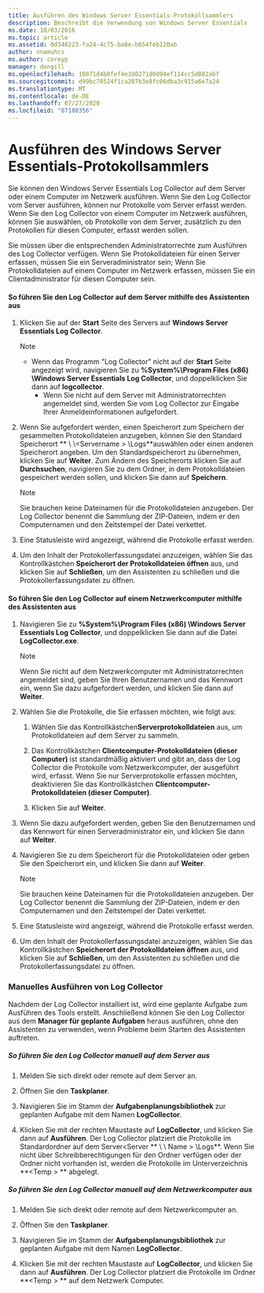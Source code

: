 ```yaml
---
title: Ausführen des Windows Server Essentials-Protokollsammlers
description: Beschreibt die Verwendung von Windows Server Essentials
ms.date: 10/03/2016
ms.topic: article
ms.assetid: 0d340223-fa24-4c75-ba8e-b654feb120ab
author: nnamuhcs
ms.author: coreyp
manager: dongill
ms.openlocfilehash: 10871d4b0fef4e3d0271d0d94ef114cc5d882abf
ms.sourcegitcommit: d99bc78524f1ca287b3e8fc06dba3c915a6e7a24
ms.translationtype: MT
ms.contentlocale: de-DE
ms.lasthandoff: 07/27/2020
ms.locfileid: "87180356"
---
```

# <a name="run-the-windows-server-essentials-log-collector"></a>Ausführen des Windows Server Essentials-Protokollsammlers
Sie können den Windows Server Essentials Log Collector auf dem Server oder einem Computer im Netzwerk ausführen. Wenn Sie den Log Collector vom Server ausführen, können nur Protokolle vom Server erfasst werden. Wenn Sie den Log Collector von einem Computer im Netzwerk ausführen, können Sie auswählen, ob Protokolle von dem Server, zusätzlich zu den Protokollen für diesen Computer, erfasst werden sollen.

 Sie müssen über die entsprechenden Administratorrechte zum Ausführen des Log Collector verfügen. Wenn Sie Protokolldateien für einen Server erfassen, müssen Sie ein Serveradministrator sein; Wenn Sie Protokolldateien auf einem Computer im Netzwerk erfassen, müssen Sie ein Clientadministrator für diesen Computer sein.

#### <a name="to-run-the-log-collector-on-the-server-by-using-the-wizard"></a>So führen Sie den Log Collector auf dem Server mithilfe des Assistenten aus

1. Klicken Sie auf der **Start** Seite des Servers auf **Windows Server Essentials Log Collector**.

   > [!NOTE]
   > - Wenn das Programm "Log Collector" nicht auf der **Start** Seite angezeigt wird, navigieren Sie zu **%System%\Program Files (x86) \Windows Server Essentials Log Collector**, und doppelklicken Sie dann auf **logcollector**.
   >   -   Wenn Sie nicht auf dem Server mit Administratorrechten angemeldet sind, werden Sie vom Log Collector zur Eingabe Ihrer Anmeldeinformationen aufgefordert.

2. Wenn Sie aufgefordert werden, einen Speicherort zum Speichern der gesammelten Protokolldateien anzugeben, können Sie den Standard Speicherort ** \\ \\<Servername \> \Logs**auswählen oder einen anderen Speicherort angeben. Um den Standardspeicherort zu übernehmen, klicken Sie auf **Weiter**. Zum Ändern des Speicherorts klicken Sie auf **Durchsuchen**, navigieren Sie zu dem Ordner, in dem Protokolldateien gespeichert werden sollen, und klicken Sie dann auf **Speichern**.

   > [!NOTE]
   >  Sie brauchen keine Dateinamen für die Protokolldateien anzugeben. Der Log Collector benennt die Sammlung der ZIP-Dateien, indem er den Computernamen und den Zeitstempel der Datei verkettet.

3. Eine Statusleiste wird angezeigt, während die Protokolle erfasst werden.

4. Um den Inhalt der Protokollerfassungsdatei anzuzeigen, wählen Sie das Kontrollkästchen **Speicherort der Protokolldateien öffnen** aus, und klicken Sie auf **Schließen**, um den Assistenten zu schließen und die Protokollerfassungsdatei zu öffnen.

#### <a name="to-run-the-log-collector-on-a-network-computer-by-using-the-wizard"></a>So führen Sie den Log Collector auf einem Netzwerkcomputer mithilfe des Assistenten aus

1.  Navigieren Sie zu **%System%\Program Files (x86) \Windows Server Essentials Log Collector**, und doppelklicken Sie dann auf die Datei **LogCollector.exe**.

    > [!NOTE]
    >  Wenn Sie nicht auf dem Netzwerkcomputer mit Administratorrechten angemeldet sind, geben Sie Ihren Benutzernamen und das Kennwort ein, wenn Sie dazu aufgefordert werden, und klicken Sie dann auf **Weiter**.

2.  Wählen Sie die Protokolle, die Sie erfassen möchten, wie folgt aus:

    1.  Wählen Sie das Kontrollkästchen**Serverprotokolldateien** aus, um Protokolldateien auf dem Server zu sammeln.

    2.  Das Kontrollkästchen **Clientcomputer-Protokolldateien (dieser Computer)** ist standardmäßig aktiviert und gibt an, dass der Log Collector die Protokolle vom Netzwerkcomputer, der ausgeführt wird, erfasst. Wenn Sie nur Serverprotokolle erfassen möchten, deaktivieren Sie das Kontrollkästchen **Clientcomputer-Protokolldateien (dieser Computer)**.

    3.  Klicken Sie auf **Weiter**.

3.  Wenn Sie dazu aufgefordert werden, geben Sie den Benutzernamen und das Kennwort für einen Serveradministrator ein, und klicken Sie dann auf **Weiter**.

4.  Navigieren Sie zu dem Speicherort für die Protokolldateien oder geben Sie den Speicherort ein, und klicken Sie dann auf **Weiter**.

    > [!NOTE]
    >  Sie brauchen keine Dateinamen für die Protokolldateien anzugeben. Der Log Collector benennt die Sammlung der ZIP-Dateien, indem er den Computernamen und den Zeitstempel der Datei verkettet.

5.  Eine Statusleiste wird angezeigt, während die Protokolle erfasst werden.

6.  Um den Inhalt der Protokollerfassungsdatei anzuzeigen, wählen Sie das Kontrollkästchen **Speicherort der Protokolldateien öffnen** aus, und klicken Sie auf **Schließen**, um den Assistenten zu schließen und die Protokollerfassungsdatei zu öffnen.

### <a name="running-the-log-collector-manually"></a>Manuelles Ausführen von Log Collector
 Nachdem der Log Collector installiert ist, wird eine geplante Aufgabe zum Ausführen des Tools erstellt. Anschließend können Sie den Log Collector aus dem **Manager für geplante Aufgaben** heraus ausführen, ohne den Assistenten zu verwenden, wenn Probleme beim Starten des Assistenten auftreten.

##### <a name="to-manually-run-the-log-collector-on-the-server"></a>So führen Sie den Log Collector manuell auf dem Server aus

1.  Melden Sie sich direkt oder remote auf dem Server an.

2.  Öffnen Sie den **Taskplaner**.

3.  Navigieren Sie im Stamm der **Aufgabenplanungsbibliothek** zur geplanten Aufgabe mit dem Namen **LogCollector**.

4.  Klicken Sie mit der rechten Maustaste auf **LogCollector**, und klicken Sie dann auf **Ausführen**. Der Log Collector platziert die Protokolle im Standardordner auf dem Server<Server ** \\ \\ Name \> \Logs**. Wenn Sie nicht über Schreibberechtigungen für den Ordner verfügen oder der Ordner nicht vorhanden ist, werden die Protokolle im Unterverzeichnis **<Temp \> ** abgelegt.

##### <a name="to-manually-run-the-log-collector-on-a-network-computer"></a>So führen Sie den Log Collector manuell auf dem Netzwerkcomputer aus

1.  Melden Sie sich direkt oder remote auf dem Netzwerkcomputer an.

2.  Öffnen Sie den **Taskplaner**.

3.  Navigieren Sie im Stamm der **Aufgabenplanungsbibliothek** zur geplanten Aufgabe mit dem Namen **LogCollector**.

4.  Klicken Sie mit der rechten Maustaste auf **LogCollector**, und klicken Sie dann auf **Ausführen**. Der Log Collector platziert die Protokolle im Ordner **<Temp \> ** auf dem Netzwerk Computer.
